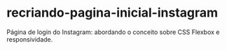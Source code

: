 # recriando-pagina-inicial-instagram
Página de login do Instagram: abordando o conceito sobre CSS Flexbox e responsividade.
